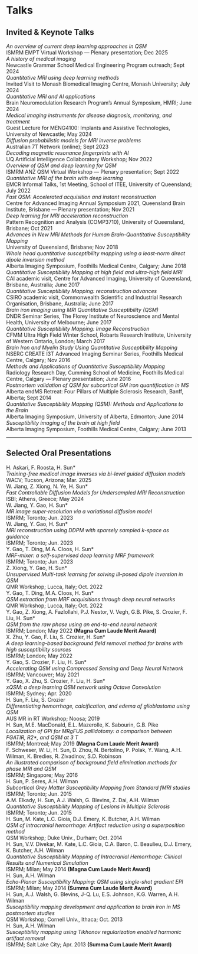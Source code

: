 # Talks

## Invited & Keynote Talks

<div class="cv-list">

<div class="pub-card">
  <div class="pub-num"></div>
  <div class="pub-details">
    <div class="pub-title"><i>An overview of current deep learning approaches in QSM</i></div>
    <div class="pub-venue">ISMRM EMPT Virtual Workshop — Plenary presentation; Dec 2025</div>
  </div>
</div>

<div class="pub-card">
  <div class="pub-num"></div>
  <div class="pub-details">
    <div class="pub-title"><i>A history of medical imaging</i></div>
    <div class="pub-venue">Newcastle Grammar School Medical Engineering Program outreach; Sept 2024</div>
  </div>
</div>

<div class="pub-card">
  <div class="pub-num"></div>
  <div class="pub-details">
    <div class="pub-title"><i>Quantitative MRI using deep learning methods</i></div>
    <div class="pub-venue">Invited Visit to Monash Biomedical Imaging Centre, Monash University; July 2024</div>
  </div>
</div>

<div class="pub-card">
  <div class="pub-num"></div>
  <div class="pub-details">
    <div class="pub-title"><i>Quantitative MRI and AI applications</i></div>
    <div class="pub-venue">Brain Neuromodulation Research Program’s Annual Symposium, HMRI; June 2024</div>
  </div>
</div>

<div class="pub-card">
  <div class="pub-num"></div>
  <div class="pub-details">
    <div class="pub-title"><i>Medical imaging instruments for disease diagnosis, monitoring, and treatment</i></div>
    <div class="pub-venue">Guest Lecture for MENG4100: Implants and Assistive Technologies, University of Newcastle; May 2024</div>
  </div>
</div>

<div class="pub-card">
  <div class="pub-num"></div>
  <div class="pub-details">
    <div class="pub-title"><i>Diffusion probabilistic models for MRI inverse problems</i></div>
    <div class="pub-venue">Australian 7T Network (online); Sept 2023</div>
  </div>
</div>

<div class="pub-card">
  <div class="pub-num"></div>
  <div class="pub-details">
    <div class="pub-title"><i>Decoding magnetic resonance fingerprints with AI</i></div>
    <div class="pub-venue">UQ Artificial Intelligence Collaboratory Workshop; Nov 2022</div>
  </div>
</div>

<div class="pub-card">
  <div class="pub-num"></div>
  <div class="pub-details">
    <div class="pub-title"><i>Overview of QSM and deep learning for QSM</i></div>
    <div class="pub-venue">ISMRM ANZ QSM Virtual Workshop — Plenary presentation; Sept 2022</div>
  </div>
</div>

<div class="pub-card">
  <div class="pub-num"></div>
  <div class="pub-details">
    <div class="pub-title"><i>Quantitative MRI of the brain with deep learning</i></div>
    <div class="pub-venue">EMCR Informal Talks, 1st Meeting, School of ITEE, University of Queensland; July 2022</div>
  </div>
</div>

<div class="pub-card">
  <div class="pub-num"></div>
  <div class="pub-details">
    <div class="pub-title"><i>Fast QSM: Accelerated acquisition and instant reconstruction</i></div>
    <div class="pub-venue">Centre for Advanced Imaging Annual Symposium 2021, Queensland Brain Institute, Brisbane — Plenary presentation; Nov 2021</div>
  </div>
</div>

<div class="pub-card">
  <div class="pub-num"></div>
  <div class="pub-details">
    <div class="pub-title"><i>Deep learning for MRI acceleration reconstruction</i></div>
    <div class="pub-venue">Pattern Recognition and Analysis (COMP3710), University of Queensland, Brisbane; Oct 2021</div>
  </div>
</div>

<div class="pub-card">
  <div class="pub-num"></div>
  <div class="pub-details">
    <div class="pub-title"><i>Advances in New MRI Methods for Human Brain-Quantitative Susceptibility Mapping</i></div>
    <div class="pub-venue">University of Queensland, Brisbane; Nov 2018</div>
  </div>
</div>

<div class="pub-card">
  <div class="pub-num"></div>
  <div class="pub-details">
    <div class="pub-title"><i>Whole head quantitative susceptibility mapping using a least-norm direct dipole inversion method</i></div>
    <div class="pub-venue">Alberta Imaging Symposium, Foothills Medical Centre, Calgary; June 2018</div>
  </div>
</div>

<div class="pub-card">
  <div class="pub-num"></div>
  <div class="pub-details">
    <div class="pub-title"><i>Quantitative Susceptibility Mapping at high field and ultra-high field MRI</i></div>
    <div class="pub-venue">CAI academic visit, Centre for Advanced Imaging, University of Queensland, Brisbane, Australia; June 2017</div>
  </div>
</div>

<div class="pub-card">
  <div class="pub-num"></div>
  <div class="pub-details">
    <div class="pub-title"><i>Quantitative Susceptibility Mapping: reconstruction advances</i></div>
    <div class="pub-venue">CSIRO academic visit, Commonwealth Scientific and Industrial Research Organisation, Brisbane, Australia; June 2017</div>
  </div>
</div>

<div class="pub-card">
  <div class="pub-num"></div>
  <div class="pub-details">
    <div class="pub-title"><i>Brain iron imaging using MRI Quantitative Susceptibility (QSM)</i></div>
    <div class="pub-venue">DNDR Seminar Series, The Florey Institute of Neuroscience and Mental Health, University of Melbourne; June 2017</div>
  </div>
</div>

<div class="pub-card">
  <div class="pub-num"></div>
  <div class="pub-details">
    <div class="pub-title"><i>Quantitative Susceptibility Mapping: Image Reconstruction</i></div>
    <div class="pub-venue">CFMM Ultra High Field Winter School, Robarts Research Institute, University of Western Ontario, London; March 2017</div>
  </div>
</div>

<div class="pub-card">
  <div class="pub-num"></div>
  <div class="pub-details">
    <div class="pub-title"><i>Brain Iron and Myelin Study Using Quantitative Susceptibility Mapping</i></div>
    <div class="pub-venue">NSERC CREATE I3T Advanced Imaging Seminar Series, Foothills Medical Centre, Calgary; Nov 2016</div>
  </div>
</div>

<div class="pub-card">
  <div class="pub-num"></div>
  <div class="pub-details">
    <div class="pub-title"><i>Methods and Applications of Quantitative Susceptibility Mapping</i></div>
    <div class="pub-venue">Radiology Research Day, Cumming School of Medicine, Foothills Medical Centre, Calgary — Plenary presentation; June 2016</div>
  </div>
</div>

<div class="pub-card">
  <div class="pub-num"></div>
  <div class="pub-details">
    <div class="pub-title"><i>Postmortem validation of QSM for subcortical GM iron quantification in MS</i></div>
    <div class="pub-venue">Alberta endMS Retreat: Four Pillars of Multiple Sclerosis Research, Banff, Alberta; Sept 2014</div>
  </div>
</div>

<div class="pub-card">
  <div class="pub-num"></div>
  <div class="pub-details">
    <div class="pub-title"><i>Quantitative Susceptibility Mapping (QSM): Methods and Applications to the Brain</i></div>
    <div class="pub-venue">Alberta Imaging Symposium, University of Alberta, Edmonton; June 2014</div>
  </div>
</div>

<div class="pub-card">
  <div class="pub-num"></div>
  <div class="pub-details">
    <div class="pub-title"><i>Susceptibility imaging of the brain at high field</i></div>
    <div class="pub-venue">Alberta Imaging Symposium, Foothills Medical Centre, Calgary; June 2013</div>
  </div>
</div>

</div>

---

## Selected Oral Presentations

<div class="cv-list">

<div class="pub-card">
  <div class="pub-num"></div>
  <div class="pub-details">
    <div class="pub-authors">H. Askari, F. Roosta, <span class="me">H. Sun</span>*</div>
    <div class="pub-title"><i>Training-free medical image inverses via bi-level guided diffusion models</i></div>
    <div class="pub-venue">WACV; Tucson, Arizona; Mar. 2025</div>
  </div>
</div>

<div class="pub-card">
  <div class="pub-num"></div>
  <div class="pub-details">
    <div class="pub-authors">W. Jiang, Z. Xiong, N. Ye, <span class="me">H. Sun</span>*</div>
    <div class="pub-title"><i>Fast Controllable Diffusion Models for Undersampled MRI Reconstruction</i></div>
    <div class="pub-venue">ISBI; Athens, Greece; May 2024</div>
  </div>
</div>

<div class="pub-card">
  <div class="pub-num"></div>
  <div class="pub-details">
    <div class="pub-authors">W. Jiang, Y. Gao, <span class="me">H. Sun</span>*</div>
    <div class="pub-title"><i>MR image super-resolution via a variational diffusion model</i></div>
    <div class="pub-venue">ISMRM; Toronto; Jun. 2023</div>
  </div>
</div>

<div class="pub-card">
  <div class="pub-num"></div>
  <div class="pub-details">
    <div class="pub-authors">W. Jiang, Y. Gao, <span class="me">H. Sun</span>*</div>
    <div class="pub-title"><i>MRI reconstruction using DDPM with sparsely sampled k-space as guidance</i></div>
    <div class="pub-venue">ISMRM; Toronto; Jun. 2023</div>
  </div>
</div>

<div class="pub-card">
  <div class="pub-num"></div>
  <div class="pub-details">
    <div class="pub-authors">Y. Gao, T. Ding, M.A. Cloos, <span class="me">H. Sun</span>*</div>
    <div class="pub-title"><i>MRF-mixer: a self-supervised deep learning MRF framework</i></div>
    <div class="pub-venue">ISMRM; Toronto; Jun. 2023</div>
  </div>
</div>

<div class="pub-card">
  <div class="pub-num"></div>
  <div class="pub-details">
    <div class="pub-authors">Z. Xiong, Y. Gao, <span class="me">H. Sun</span>*</div>
    <div class="pub-title"><i>Unsupervised Multi-task learning for solving ill-posed dipole inversion in QSM</i></div>
    <div class="pub-venue">QMR Workshop; Lucca, Italy; Oct. 2022</div>
  </div>
</div>

<div class="pub-card">
  <div class="pub-num"></div>
  <div class="pub-details">
    <div class="pub-authors">Y. Gao, T. Ding, M.A. Cloos, <span class="me">H. Sun</span>*</div>
    <div class="pub-title"><i>QSM extraction from MRF acquisitions through deep neural networks</i></div>
    <div class="pub-venue">QMR Workshop; Lucca, Italy; Oct. 2022</div>
  </div>
</div>

<div class="pub-card">
  <div class="pub-num"></div>
  <div class="pub-details">
    <div class="pub-authors">Y. Gao, Z. Xiong, A. Fazlollahi, P.J. Nestor, V. Vegh, G.B. Pike, S. Crozier, F. Liu, <span class="me">H. Sun</span>*</div>
    <div class="pub-title"><i>QSM from the raw phase using an end-to-end neural network</i></div>
    <div class="pub-venue">ISMRM; London; May 2022 <b>(Magna Cum Laude Merit Award)</b></div>
  </div>
</div>

<div class="pub-card">
  <div class="pub-num"></div>
  <div class="pub-details">
    <div class="pub-authors">X. Zhu, Y. Gao, F. Liu, S. Crozier, <span class="me">H. Sun</span>*</div>
    <div class="pub-title"><i>A deep learning-based background field removal method for brains with high susceptibility sources</i></div>
    <div class="pub-venue">ISMRM; London; May 2022</div>
  </div>
</div>

<div class="pub-card">
  <div class="pub-num"></div>
  <div class="pub-details">
    <div class="pub-authors">Y. Gao, S. Crozier, F. Liu, <span class="me">H. Sun</span>*</div>
    <div class="pub-title"><i>Accelerating QSM using Compressed Sensing and Deep Neural Network</i></div>
    <div class="pub-venue">ISMRM; Vancouver; May 2021</div>
  </div>
</div>

<div class="pub-card">
  <div class="pub-num"></div>
  <div class="pub-details">
    <div class="pub-authors">Y. Gao, X. Zhu, S. Crozier, F. Liu, <span class="me">H. Sun</span>*</div>
    <div class="pub-title"><i>xQSM: a deep learning QSM network using Octave Convolution</i></div>
    <div class="pub-venue">ISMRM; Sydney; Apr. 2020</div>
  </div>
</div>

<div class="pub-card">
  <div class="pub-num"></div>
  <div class="pub-details">
    <div class="pub-authors"><span class="me">H. Sun</span>, F. Liu, S. Crozier</div>
    <div class="pub-title"><i>Differentiating hemorrhage, calcification, and edema of glioblastoma using QSM</i></div>
    <div class="pub-venue">AUS MR in RT Workshop; Noosa; 2019</div>
  </div>
</div>

<div class="pub-card">
  <div class="pub-num"></div>
  <div class="pub-details">
    <div class="pub-authors"><span class="me">H. Sun</span>, M.E. MacDonald, E.L. Mazerolle, K. Sabourin, G.B. Pike</div>
    <div class="pub-title"><i>Localization of GPi for MRgFUS pallidotomy: a comparison between FGATIR, R2*, and QSM at 3 T</i></div>
    <div class="pub-venue">ISMRM; Montreal; May 2019 <b>(Magna Cum Laude Merit Award)</b></div>
  </div>
</div>

<div class="pub-card">
  <div class="pub-num"></div>
  <div class="pub-details">
    <div class="pub-authors">F. Schweser, W. Li, <span class="me">H. Sun</span>, D. Zhou, N. Bertolino, P. Polak, Y. Wang, A.H. Wilman, K. Bredies, R. Zivadinov, S.D. Robinson</div>
    <div class="pub-title"><i>An illustrated comparison of background field elimination methods for phase MRI and QSM</i></div>
    <div class="pub-venue">ISMRM; Singapore; May 2016</div>
  </div>
</div>

<div class="pub-card">
  <div class="pub-num"></div>
  <div class="pub-details">
    <div class="pub-authors"><span class="me">H. Sun</span>, P. Seres, A.H. Wilman</div>
    <div class="pub-title"><i>Subcortical Grey Matter Susceptibility Mapping from Standard fMRI studies</i></div>
    <div class="pub-venue">ISMRM; Toronto; Jun. 2015</div>
  </div>
</div>

<div class="pub-card">
  <div class="pub-num"></div>
  <div class="pub-details">
    <div class="pub-authors">A.M. Elkady, <span class="me">H. Sun</span>, A.J. Walsh, G. Blevins, Z. Dai, A.H. Wilman</div>
    <div class="pub-title"><i>Quantitative Susceptibility Mapping of Lesions in Multiple Sclerosis</i></div>
    <div class="pub-venue">ISMRM; Toronto; Jun. 2015</div>
  </div>
</div>

<div class="pub-card">
  <div class="pub-num"></div>
  <div class="pub-details">
    <div class="pub-authors"><span class="me">H. Sun</span>, M. Kate, L.C. Gioia, D.J. Emery, K. Butcher, A.H. Wilman</div>
    <div class="pub-title"><i>QSM of intracranial hemorrhage: Artifact reduction using a superposition method</i></div>
    <div class="pub-venue">QSM Workshop; Duke Univ., Durham; Oct. 2014</div>
  </div>
</div>

<div class="pub-card">
  <div class="pub-num"></div>
  <div class="pub-details">
    <div class="pub-authors"><span class="me">H. Sun</span>, V.V. Divekar, M. Kate, L.C. Gioia, C.A. Baron, C. Beaulieu, D.J. Emery, K. Butcher, A.H. Wilman</div>
    <div class="pub-title"><i>Quantitative Susceptibility Mapping of Intracranial Hemorrhage: Clinical Results and Numerical Simulation</i></div>
    <div class="pub-venue">ISMRM; Milan; May 2014 <b>(Magna Cum Laude Merit Award)</b></div>
  </div>
</div>

<div class="pub-card">
  <div class="pub-num"></div>
  <div class="pub-details">
    <div class="pub-authors"><span class="me">H. Sun</span>, A.H. Wilman</div>
    <div class="pub-title"><i>Echo-Planar Susceptibility Mapping: QSM using single-shot gradient EPI</i></div>
    <div class="pub-venue">ISMRM; Milan; May 2014 <b>(Summa Cum Laude Merit Award)</b></div>
  </div>
</div>

<div class="pub-card">
  <div class="pub-num"></div>
  <div class="pub-details">
    <div class="pub-authors"><span class="me">H. Sun</span>, A.J. Walsh, G. Blevins, J-Q. Lu, E.S. Johnson, K.G. Warren, A.H. Wilman</div>
    <div class="pub-title"><i>Susceptibility mapping development and application to brain iron in MS postmortem studies</i></div>
    <div class="pub-venue">QSM Workshop; Cornell Univ., Ithaca; Oct. 2013</div>
  </div>
</div>

<div class="pub-card">
  <div class="pub-num"></div>
  <div class="pub-details">
    <div class="pub-authors"><span class="me">H. Sun</span>, A.H. Wilman</div>
    <div class="pub-title"><i>Susceptibility mapping using Tikhonov regularization enabled harmonic artifact removal</i></div>
    <div class="pub-venue">ISMRM; Salt Lake City; Apr. 2013 <b>(Summa Cum Laude Merit Award)</b></div>
  </div>
</div>

</div>